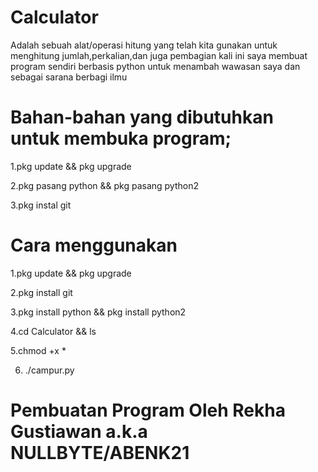 # Calculator
Adalah sebuah alat/operasi hitung yang telah kita gunakan untuk menghitung jumlah,perkalian,dan juga pembagian
kali ini saya membuat program sendiri berbasis python untuk menambah wawasan saya dan sebagai sarana berbagi ilmu



# Bahan-bahan yang dibutuhkan untuk membuka program; 
1.pkg update && pkg upgrade

2.pkg pasang python && pkg pasang python2

3.pkg instal git

# Cara menggunakan
1.pkg update && pkg upgrade

2.pkg install git

3.pkg install python && pkg install python2

4.cd Calculator && ls

5.chmod +x *

6. ./campur.py

# Pembuatan Program Oleh Rekha Gustiawan a.k.a NULLBYTE/ABENK21
